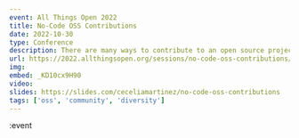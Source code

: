 ```yaml
---
event: All Things Open 2022
title: No-Code OSS Contributions
date: 2022-10-30
type: Conference
description: There are many ways to contribute to an open source project without writing a single line of code. For contributors, identify was you can impact a project without diving into the codebase. For maintainers, learn how to make your project no-code friendly to encourage contributions of all kinds and broaden your community of contributors.
url: https://2022.allthingsopen.org/sessions/no-code-oss-contributions/
img: 
embed: _KD10cx9H90
video: 
slides: https://slides.com/ceceliamartinez/no-code-oss-contributions
tags: ['oss', 'community', 'diversity']
---
```

:event